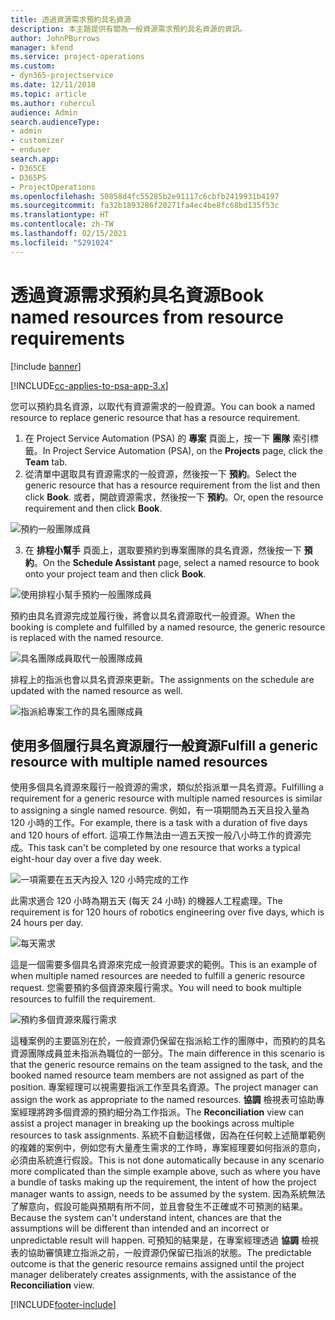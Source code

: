 ```yaml
---
title: 透過資源需求預約具名資源
description: 本主題提供有關為一般資源需求預約具名資源的資訊。
author: JohnPBurrows
manager: kfend
ms.service: project-operations
ms.custom:
- dyn365-projectservice
ms.date: 12/11/2018
ms.topic: article
ms.author: ruhercul
audience: Admin
search.audienceType:
- admin
- customizer
- enduser
search.app:
- D365CE
- D365PS
- ProjectOperations
ms.openlocfilehash: 50858d4fc55285b2e91117c6cbfb2419931b4197
ms.sourcegitcommit: fa32b1893286f20271fa4ec4be8fc68bd135f53c
ms.translationtype: HT
ms.contentlocale: zh-TW
ms.lasthandoff: 02/15/2021
ms.locfileid: "5291024"
---
```

# <a name="book-named-resources-from-resource-requirements"></a><span data-ttu-id="4f7b8-103">透過資源需求預約具名資源</span><span class="sxs-lookup"><span data-stu-id="4f7b8-103">Book named resources from resource requirements</span></span>

[!include [banner](../includes/psa-now-project-operations.md)]

[!INCLUDE[cc-applies-to-psa-app-3.x](../includes/cc-applies-to-psa-app-3x.md)]

<span data-ttu-id="4f7b8-104">您可以預約具名資源，以取代有資源需求的一般資源。</span><span class="sxs-lookup"><span data-stu-id="4f7b8-104">You can book a named resource to replace generic resource that has a resource requirement.</span></span>

1. <span data-ttu-id="4f7b8-105">在 Project Service Automation (PSA) 的 **專案** 頁面上，按一下 **團隊** 索引標籤。</span><span class="sxs-lookup"><span data-stu-id="4f7b8-105">In Project Service Automation (PSA), on the **Projects** page, click the **Team** tab.</span></span>
2. <span data-ttu-id="4f7b8-106">從清單中選取具有資源需求的一般資源，然後按一下 **預約**。</span><span class="sxs-lookup"><span data-stu-id="4f7b8-106">Select the generic resource that has a resource requirement from the list and then click **Book**.</span></span> <span data-ttu-id="4f7b8-107">或者，開啟資源需求，然後按一下 **預約**。</span><span class="sxs-lookup"><span data-stu-id="4f7b8-107">Or, open the resource requirement and then click **Book**.</span></span>


![預約一般團隊成員](media/RM-how-to-14.png)


3. <span data-ttu-id="4f7b8-109">在 **排程小幫手** 頁面上，選取要預約到專案團隊的具名資源，然後按一下 **預約**。</span><span class="sxs-lookup"><span data-stu-id="4f7b8-109">On the **Schedule Assistant** page, select a named resource to book onto your project team and then click **Book**.</span></span>

![使用排程小幫手預約一般團隊成員](media/RM-how-to-15.png)

<span data-ttu-id="4f7b8-111">預約由具名資源完成並履行後，將會以具名資源取代一般資源。</span><span class="sxs-lookup"><span data-stu-id="4f7b8-111">When the booking is complete and fulfilled by a named resource, the generic resource is replaced with the named resource.</span></span>

![具名團隊成員取代一般團隊成員](media/RM-how-to-16.png)

<span data-ttu-id="4f7b8-113">排程上的指派也會以具名資源來更新。</span><span class="sxs-lookup"><span data-stu-id="4f7b8-113">The assignments on the schedule are updated with the named resource as well.</span></span>

![指派給專案工作的具名團隊成員](media/RM-how-to-17.png)

## <a name="fulfill-a-generic-resource-with-multiple-named-resources"></a><span data-ttu-id="4f7b8-115">使用多個履行具名資源履行一般資源</span><span class="sxs-lookup"><span data-stu-id="4f7b8-115">Fulfill a generic resource with multiple named resources</span></span>
<span data-ttu-id="4f7b8-116">使用多個具名資源來履行一般資源的需求，類似於指派單一具名資源。</span><span class="sxs-lookup"><span data-stu-id="4f7b8-116">Fulfilling a requirement for a generic resource with multiple named resources is similar to assigning a single named resource.</span></span> <span data-ttu-id="4f7b8-117">例如，有一項期間為五天且投入量為 120 小時的工作。</span><span class="sxs-lookup"><span data-stu-id="4f7b8-117">For example, there is a task with a duration of five days and 120 hours of effort.</span></span> <span data-ttu-id="4f7b8-118">這項工作無法由一週五天按一般八小時工作的資源完成。</span><span class="sxs-lookup"><span data-stu-id="4f7b8-118">This task can't be completed by one resource that works a typical eight-hour day over a five day week.</span></span> 

![一項需要在五天內投入 120 小時完成的工作](media/RM-how-to-21.png)

<span data-ttu-id="4f7b8-120">此需求適合 120 小時為期五天 (每天 24 小時) 的機器人工程處理。</span><span class="sxs-lookup"><span data-stu-id="4f7b8-120">The requirement is for 120 hours of robotics engineering over five days, which is 24 hours per day.</span></span>

![每天需求](media/RM-how-to-22.png)

<span data-ttu-id="4f7b8-122">這是一個需要多個具名資源來完成一般資源要求的範例。</span><span class="sxs-lookup"><span data-stu-id="4f7b8-122">This is an example of when multiple named resources are needed to fulfill a generic resource request.</span></span> <span data-ttu-id="4f7b8-123">您需要預約多個資源來履行需求。</span><span class="sxs-lookup"><span data-stu-id="4f7b8-123">You will need to book multiple resources to fulfill the requirement.</span></span>

![預約多個資源來履行需求](media/RM-how-to-23.png)

<span data-ttu-id="4f7b8-125">這種案例的主要區別在於，一般資源仍保留在指派給工作的團隊中，而預約的具名資源團隊成員並未指派為職位的一部分。</span><span class="sxs-lookup"><span data-stu-id="4f7b8-125">The main difference in this scenario is that the generic resource remains on the team assigned to the task, and the booked named resource team members are not assigned as part of the position.</span></span> <span data-ttu-id="4f7b8-126">專案經理可以視需要指派工作至具名資源。</span><span class="sxs-lookup"><span data-stu-id="4f7b8-126">The project manager can assign the work as appropriate to the named resources.</span></span> <span data-ttu-id="4f7b8-127">**協調** 檢視表可協助專案經理將跨多個資源的預約細分為工作指派。</span><span class="sxs-lookup"><span data-stu-id="4f7b8-127">The **Reconciliation** view can assist a project manager in breaking up the bookings across multiple resources to task assignments.</span></span> <span data-ttu-id="4f7b8-128">系統不自動這樣做，因為在任何較上述簡單範例的複雜的案例中，例如您有大量產生需求的工作時，專案經理要如何指派的意向，必須由系統進行假設。</span><span class="sxs-lookup"><span data-stu-id="4f7b8-128">This is not done automatically because in any scenario more complicated than the simple example above, such as where you have a bundle of tasks making up the requirement, the intent of how the project manager wants to assign, needs to be assumed by the system.</span></span> <span data-ttu-id="4f7b8-129">因為系統無法了解意向，假設可能與預期有所不同，並且會發生不正確或不可預測的結果。</span><span class="sxs-lookup"><span data-stu-id="4f7b8-129">Because the system can't understand intent, chances are that the assumptions will be different than intended and an incorrect or unpredictable result will happen.</span></span> <span data-ttu-id="4f7b8-130">可預知的結果是，在專案經理透過 **協調** 檢視表的協助審慎建立指派之前，一般資源仍保留已指派的狀態。</span><span class="sxs-lookup"><span data-stu-id="4f7b8-130">The predictable outcome is that the generic resource remains assigned until the project manager deliberately creates assignments, with the assistance of the **Reconciliation** view.</span></span>




[!INCLUDE[footer-include](../includes/footer-banner.md)]